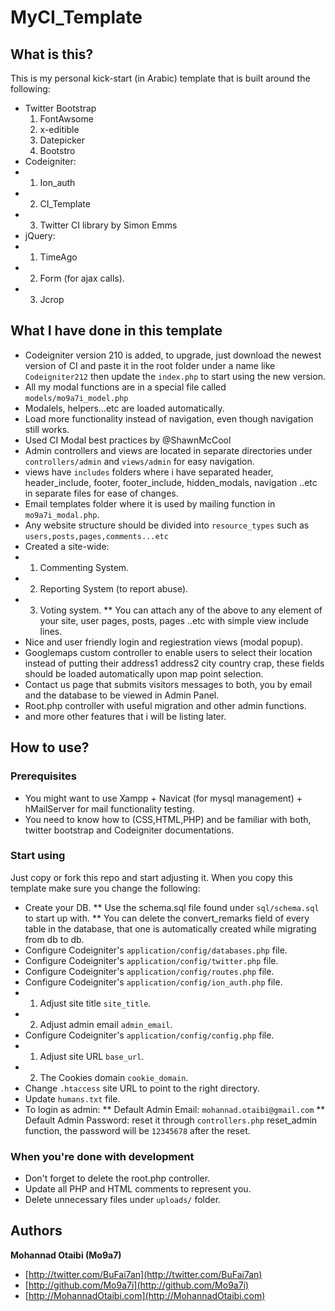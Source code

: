 # MyCI_Template

## What is this?

This is my personal kick-start (in Arabic) template that is built around the following:
* Twitter Bootstrap
	1.	FontAwsome
	2.	x-editible
	3.	Datepicker
	4.	Bootstro
* Codeigniter:
*	1.	Ion_auth
*	2.	CI_Template
*	3.	Twitter CI library by Simon Emms
* jQuery:
*	1.	TimeAgo
*	2.	Form (for ajax calls).
*	3.	Jcrop




## What I have done in this template
*	Codeigniter version 210 is added, to upgrade, just download the newest version of CI and paste it in the root folder under a name like `Codeigniter212` then update the `index.php` to start using the new version.
*	All my modal functions are in a special file called `models/mo9a7i_model.php`
*	Modalels, helpers...etc are loaded automatically.
*	Load more functionality instead of navigation, even though navigation still works.
*	Used CI Modal best practices by @ShawnMcCool
*	Admin controllers and views are located in separate directories under `controllers/admin` and `views/admin` for easy navigation.
*	views have `includes` folders where i have separated header, header_include, footer, footer_include, hidden_modals, navigation ..etc in separate files for ease of changes.
*	Email templates folder where it is used by mailing function in `mo9a7i_modal.php`.
*	Any website structure should be divided into `resource_types` such as `users,posts,pages,comments...etc`
*	Created a site-wide:
*	1.	Commenting System.
*	2.	Reporting System (to report abuse).
*	3.	Voting system.
**	You can attach any of the above to any element of your site, user pages, posts, pages ..etc with simple view include lines.
*	Nice and user friendly login and regiestration views (modal popup).
*	Googlemaps custom controller to enable users to select their location instead of putting their address1 address2 city country crap, these fields should be loaded automatically upon map point selection.
*	Contact us page that submits visitors messages to both, you by email and the database to be viewed in Admin Panel.
*	Root.php controller with useful migration and other admin functions.
*	and more other features that i will be listing later.




## How to use?

### Prerequisites
*	You might want to use Xampp + Navicat (for mysql management) + hMailServer for mail functionality testing.
*	You need to know how to (CSS,HTML,PHP) and be familiar with both, twitter bootstrap and Codeigniter documentations.
	
### Start using
Just copy or fork this repo and start adjusting it.
When you copy this template make sure you change the following:
*	Create your DB.
**	Use the schema.sql file found under `sql/schema.sql` to start up with.
**	You can delete the convert_remarks field of every table in the database, that one is automatically created while migrating from db to db.
*	Configure Codeigniter's `application/config/databases.php` file.
*	Configure Codeigniter's `application/config/twitter.php` file.
*	Configure Codeigniter's `application/config/routes.php` file.
*	Configure Codeigniter's `application/config/ion_auth.php` file.
*	1.	Adjust site title `site_title`.
*	2.	Adjust admin email `admin_email`.
*	Configure Codeigniter's `application/config/config.php` file.
*	1.	Adjust site URL `base_url`.
*	2.	The Cookies domain `cookie_domain`.
* 	Change `.htaccess` site URL to point to the right directory.
* 	Update `humans.txt` file.
* 	To login as admin:
**	Default Admin Email: `mohannad.otaibi@gmail.com`
** 	Default Admin Password: reset it through `controllers.php` reset_admin function, the password will be `12345678` after the reset.

### When you're done with development
*	Don't forget to delete the root.php controller.
*	Update all PHP and HTML comments to represent you.
*	Delete unnecessary files under `uploads/` folder.


## Authors

**Mohannad Otaibi (Mo9a7)**
+ [http://twitter.com/BuFai7an](http://twitter.com/BuFai7an)
+ [http://github.com/Mo9a7i](http://github.com/Mo9a7i)
+ [http://MohannadOtaibi.com](http://MohannadOtaibi.com)

